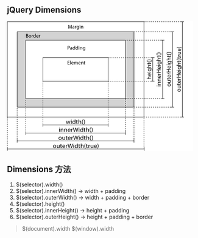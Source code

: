 ## jQuery Dimensions
![04Dimension维度方法.md](dimension.gif)


## Dimensions 方法
1. $(selector).width()
2. $(selector).innerWidth() -> width + padding
3. $(selector).outerWidth() -> width + padding + border
4. $(selector).height()
5. $(selector).innerHeight() -> height + padding
6. $(selector).outerHeight() -> height + padding + border

> $(document).width
> $(window).width